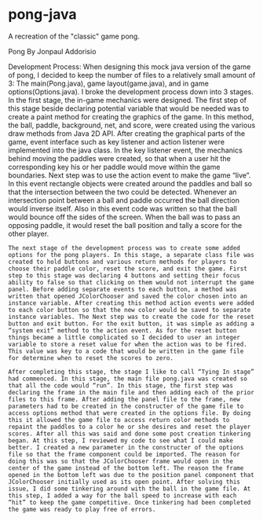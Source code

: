 # pong-java
A recreation of the "classic" game pong.


Pong
By Jonpaul Addorisio
 

Development Process:
	When designing this mock java version of the game of pong, I decided to keep the number of files to a relatively small amount of 3: The main(Pong.java), game layout(game.java), and in game options(Options.java). I broke the development process down into 3 stages. In the first stage, the in-game mechanics were designed. The first step of this stage beside declaring potential variable that would be needed was to create a paint method for creating the graphics of the game. In this method, the ball, paddle, background, net, and score, were created using the various draw methods from Java 2D API. After creating the graphical parts of the game, event interface such as key listener and action listener were implemented into the java class. In the key listener event, the mechanics behind moving the paddles were created, so that when a user hit the corresponding key his or her paddle would move within the game boundaries. Next step was to use the action event to make the game “live”. In this event rectangle objects were created around the paddles and ball so that the intersection between the two could be detected. Whenever an intersection point between a ball and paddle occurred the ball direction would inverse itself. Also in this event code was written so that the ball would bounce off the sides of the screen. When the ball was to pass an opposing paddle, it would reset the ball position and tally a score for the other player.
	
	The next stage of the development process was to create some added options for the pong players. In this stage, a separate class file was created to hold buttons and various return methods for players to choose their paddle color, reset the score, and exit the game. First step to this stage was declaring 4 buttons and setting their focus ability to false so that clicking on them would not interrupt the game panel. Before adding separate events to each button, a method was written that opened JColorChooser and saved the color chosen into an instance variable. After creating this method action events were added to each color button so that the new color would be saved to separate instance variables. The Next step was to create the code for the reset button and exit button. For the exit button, it was simple as adding a “system exit” method to the action event. As for the reset button things became a little complicated so I decided to user an integer variable to store a reset value for when the action was to be fired. This value was key to a code that would be written in the game file for determine when to reset the scores to zero.

	After completing this stage, the stage I like to call “Tying In stage” had commenced. In this stage, the main file pong.java was created so that all the code would “run”. In this stage, the first step was declaring the frame in the main file and then adding each of the prior files to this frame. After adding the panel file to the frame, new parameters had to be created in the constructer of the game file to access options method that were created in the options file. By doing this it allowed the game file to access return color methods to repaint the paddles to a color he or she desires and reset the player scores. After all this was said and done some post creation tinkering began. At this step, I reviewed my code to see what I could make better. I created a new parameter in the constructer of the options file so that the frame component could be imported. The reason for doing this was so that the JColorChooser frame would open in the center of the game instead of the bottom left. The reason the frame opened in the bottom left was due to the position panel component that JColorChooser initially used as its open point. After solving this issue, I did some tinkering around with the ball in the game file. At this step, I added a way for the ball speed to increase with each “hit” to keep the game competitive. Once tinkering had been completed the game was ready to play free of errors.
